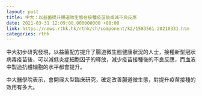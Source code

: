 ```yaml
---
layout: post
title: 中大：以益菌提升腸道微生態在接種疫苗後或減不良反應
date: 2021-03-31 12:09:08.000000000 +08:00
link: https://news.rthk.hk/rthk/ch/component/k2/1583561-20210331.htm
categories: rthk
---
```


中大初步研究發現，以益菌配方提升了腸道微生態健康狀況的人士，接種新型冠狀病毒疫苗後，可以減低炎症細胞因子的釋放，減少疫苗接種後的不良反應，而血液中製造抗體細胞的水平都會提升。

中大醫學院表示，會開展大型臨床研究，確定改善腸道微生態，對提升疫苗接種的效用有多大。
